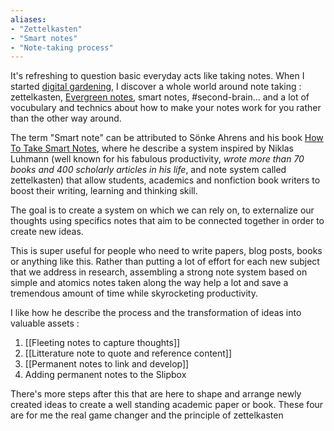 ```yaml
---
aliases:
- "Zettelkasten"
- "Smart notes"
- "Note-taking process"
---
```


It's refreshing to question basic everyday acts like taking notes. When I started [digital gardening](Digital%20garden.md), I discover a whole world around note taking : zettelkasten, [Evergreen notes](Evergreen%20notes.md), smart notes, #second-brain... and a lot of vocubulary and technics about how to make your notes work for you rather than the other way around. 

The term "Smart note" can be attributed to Sönke Ahrens and his book [How To Take Smart Notes](How%20To%20Take%20Smart%20Notes%20-%20Sönke%20Ahrens.md), where he describe a system inspired by Niklas Luhmann (well known for his fabulous productivity, *wrote more than 70 books and 400 scholarly articles in his life*, and note system called zettelkasten) that allow students, academics and nonfiction book writers to boost their writing, learning and thinking skill. 

The goal is to create a system on which we can rely on, to externalize our thoughts using specifics notes that aim to be connected together in order to create new ideas. 

This is super useful for people who need to write papers, blog posts, books or anything like this. Rather than putting a lot of effort for each new subject that we address in research, assembling a strong note system based on simple and atomics notes taken along the way help a lot and save a tremendous amount of time while skyrocketing productivity. 

I like how he describe the process and the transformation of ideas into valuable assets :
1.  [[Fleeting notes to capture thoughts]]
2. [[Litterature note to quote and reference content]]
3. [[Permanent notes to link and develop]]
4. Adding permanent notes to the Slipbox


There's more steps after this that are here to shape and arrange newly created ideas to create a well standing academic paper or book. These four are for me the real game changer and the principle of zettelkasten

